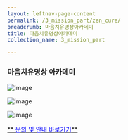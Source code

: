 ```yaml
---
layout: leftnav-page-content
permalink: /3_mission_part/zen_cure/
breadcrumb: 마음치유명상아카데미
title: 마음치유명상아카데미
collection_name: 3_mission_part

---
```

### **마음치유명상 아카데미**

![image]({{site.baseurl}}/images/religious_part/s08_img_01.jpg)

![image]({{site.baseurl}}/images/religious_part/s08_img_02.jpg)

![image]({{site.baseurl}}/images/religious_part/s08_img_03.jpg)


[** <span style="color:blue"> 문의 및 안내 바로가기</span>**](/3_volunteers_part/contact-us)

<!-- please email [dosol-hwaam@naver.com](mailto:dosol-hwaam@naver.com).      -->

<!-- [years](https://www.google.com.sg/search?q=year&oq=year&aqs=chrome..69i57j69i61j0l4.326j0j4&sourceid=chrome&ie=UTF-8){:target="_blank"}  -->
